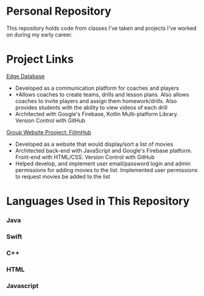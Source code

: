 # Personal Repository

This repository holds code from classes I've taken and projects I've worked on during my early career. 

# Project Links

[Edge Database](https://github.com/Ben-Hilger/EdgeDatabaseIOS)

* Developed as a communication platform for coaches and players
* *Allows coaches to create teams, drills and lesson plans. Also allows coaches to invite players and assign them homework/drills. Also provides students with the ability to view videos of each drill
* Architected with Google's Firebase, Kotlin Multi-platform Library. Version Control with GitHub

[Group Website Prooject: FiilmHub](https://github.com/Ben-Hilger/CSE-201-Project)

* Developed as a website that would display/sort a list of movies
* Architected back-end with JavaScript and Google's Firebase platform. Front-end with HTML/CSS. Version Control with GitHub
* Helped develop, and implement user email/password login and admin permissions for adding movies to the list. Implemented user permissions to request movies be added to the list

# Languages Used in This Repository

### Java
### Swift
### C++
### HTML
### Javascript

